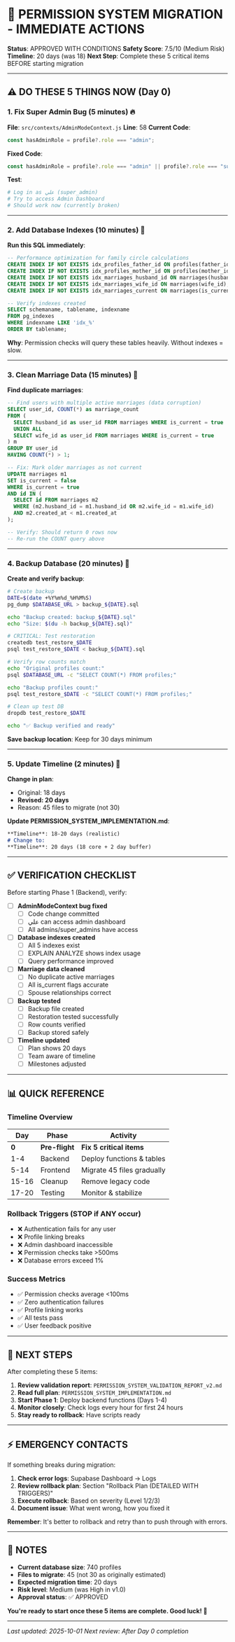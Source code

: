 # 🚨 PERMISSION SYSTEM MIGRATION - IMMEDIATE ACTIONS

**Status**: APPROVED WITH CONDITIONS
**Safety Score**: 7.5/10 (Medium Risk)
**Timeline**: 20 days (was 18)
**Next Step**: Complete these 5 critical items BEFORE starting migration

---

## ⚠️ DO THESE 5 THINGS NOW (Day 0)

### 1. Fix Super Admin Bug (5 minutes) 🔥
**File**: `src/contexts/AdminModeContext.js`
**Line**: 58
**Current Code**:
```javascript
const hasAdminRole = profile?.role === "admin";
```
**Fixed Code**:
```javascript
const hasAdminRole = profile?.role === "admin" || profile?.role === "super_admin";
```

**Test**:
```bash
# Log in as علي (super_admin)
# Try to access Admin Dashboard
# Should work now (currently broken)
```

---

### 2. Add Database Indexes (10 minutes) 🔧

**Run this SQL immediately**:
```sql
-- Performance optimization for family circle calculations
CREATE INDEX IF NOT EXISTS idx_profiles_father_id ON profiles(father_id);
CREATE INDEX IF NOT EXISTS idx_profiles_mother_id ON profiles(mother_id);
CREATE INDEX IF NOT EXISTS idx_marriages_husband_id ON marriages(husband_id);
CREATE INDEX IF NOT EXISTS idx_marriages_wife_id ON marriages(wife_id);
CREATE INDEX IF NOT EXISTS idx_marriages_current ON marriages(is_current) WHERE is_current = true;

-- Verify indexes created
SELECT schemaname, tablename, indexname
FROM pg_indexes
WHERE indexname LIKE 'idx_%'
ORDER BY tablename;
```

**Why**: Permission checks will query these tables heavily. Without indexes = slow.

---

### 3. Clean Marriage Data (15 minutes) 🧹

**Find duplicate marriages**:
```sql
-- Find users with multiple active marriages (data corruption)
SELECT user_id, COUNT(*) as marriage_count
FROM (
  SELECT husband_id as user_id FROM marriages WHERE is_current = true
  UNION ALL
  SELECT wife_id as user_id FROM marriages WHERE is_current = true
) m
GROUP BY user_id
HAVING COUNT(*) > 1;

-- Fix: Mark older marriages as not current
UPDATE marriages m1
SET is_current = false
WHERE is_current = true
AND id IN (
  SELECT id FROM marriages m2
  WHERE (m2.husband_id = m1.husband_id OR m2.wife_id = m1.wife_id)
  AND m2.created_at < m1.created_at
);

-- Verify: Should return 0 rows now
-- Re-run the COUNT query above
```

---

### 4. Backup Database (20 minutes) 💾

**Create and verify backup**:
```bash
# Create backup
DATE=$(date +%Y%m%d_%H%M%S)
pg_dump $DATABASE_URL > backup_${DATE}.sql

echo "Backup created: backup_${DATE}.sql"
echo "Size: $(du -h backup_${DATE}.sql)"

# CRITICAL: Test restoration
createdb test_restore_$DATE
psql test_restore_$DATE < backup_${DATE}.sql

# Verify row counts match
echo "Original profiles count:"
psql $DATABASE_URL -c "SELECT COUNT(*) FROM profiles;"

echo "Backup profiles count:"
psql test_restore_$DATE -c "SELECT COUNT(*) FROM profiles;"

# Clean up test DB
dropdb test_restore_$DATE

echo "✅ Backup verified and ready"
```

**Save backup location**: Keep for 30 days minimum

---

### 5. Update Timeline (2 minutes) 📅

**Change in plan**:
- Original: 18 days
- **Revised: 20 days**
- Reason: 45 files to migrate (not 30)

**Update PERMISSION_SYSTEM_IMPLEMENTATION.md**:
```markdown
**Timeline**: 18-20 days (realistic)
# Change to:
**Timeline**: 20 days (18 core + 2 day buffer)
```

---

## ✅ VERIFICATION CHECKLIST

Before starting Phase 1 (Backend), verify:

- [ ] **AdminModeContext bug fixed**
  - [ ] Code change committed
  - [ ] علي can access admin dashboard
  - [ ] All admins/super_admins have access

- [ ] **Database indexes created**
  - [ ] All 5 indexes exist
  - [ ] EXPLAIN ANALYZE shows index usage
  - [ ] Query performance improved

- [ ] **Marriage data cleaned**
  - [ ] No duplicate active marriages
  - [ ] All is_current flags accurate
  - [ ] Spouse relationships correct

- [ ] **Backup tested**
  - [ ] Backup file created
  - [ ] Restoration tested successfully
  - [ ] Row counts verified
  - [ ] Backup stored safely

- [ ] **Timeline updated**
  - [ ] Plan shows 20 days
  - [ ] Team aware of timeline
  - [ ] Milestones adjusted

---

## 📊 QUICK REFERENCE

### Timeline Overview
| Day | Phase | Activity |
|-----|-------|----------|
| **0** | **Pre-flight** | **Fix 5 critical items** |
| 1-4 | Backend | Deploy functions & tables |
| 5-14 | Frontend | Migrate 45 files gradually |
| 15-16 | Cleanup | Remove legacy code |
| 17-20 | Testing | Monitor & stabilize |

### Rollback Triggers (STOP if ANY occur)
- ❌ Authentication fails for any user
- ❌ Profile linking breaks
- ❌ Admin dashboard inaccessible
- ❌ Permission checks take >500ms
- ❌ Database errors exceed 1%

### Success Metrics
- ✅ Permission checks average <100ms
- ✅ Zero authentication failures
- ✅ Profile linking works
- ✅ All tests pass
- ✅ User feedback positive

---

## 🚀 NEXT STEPS

After completing these 5 items:

1. **Review validation report**: `PERMISSION_SYSTEM_VALIDATION_REPORT_v2.md`
2. **Read full plan**: `PERMISSION_SYSTEM_IMPLEMENTATION.md`
3. **Start Phase 1**: Deploy backend functions (Days 1-4)
4. **Monitor closely**: Check logs every hour for first 24 hours
5. **Stay ready to rollback**: Have scripts ready

---

## ⚡ EMERGENCY CONTACTS

If something breaks during migration:

1. **Check error logs**: Supabase Dashboard → Logs
2. **Review rollback plan**: Section "Rollback Plan (DETAILED WITH TRIGGERS)"
3. **Execute rollback**: Based on severity (Level 1/2/3)
4. **Document issue**: What went wrong, how you fixed it

**Remember**: It's better to rollback and retry than to push through with errors.

---

## 📝 NOTES

- **Current database size**: 740 profiles
- **Files to migrate**: 45 (not 30 as originally estimated)
- **Expected migration time**: 20 days
- **Risk level**: Medium (was High in v1.0)
- **Approval status**: ✅ APPROVED

**You're ready to start once these 5 items are complete. Good luck! 🎯**

---

_Last updated: 2025-10-01_
_Next review: After Day 0 completion_
